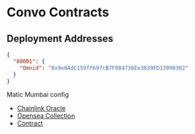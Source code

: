 # Convo Contracts

## Deployment Addresses
```json
{
  "80001": {
    "Omnid": "0x9e0AdC159fF697cB7F084736Ee3639FD13990302"
  }
}
```
Matic Mumbai config
- [Chainlink Oracle](https://market.link/jobs/4002bb77-a1c0-4dcc-8480-9130fa7bb26f)
- [Opensea Collection](https://testnets.opensea.io/collection/omnid-v4)
- [Contract](https://mumbai.polygonscan.com/token/0x9e0AdC159fF697cB7F084736Ee3639FD13990302)
